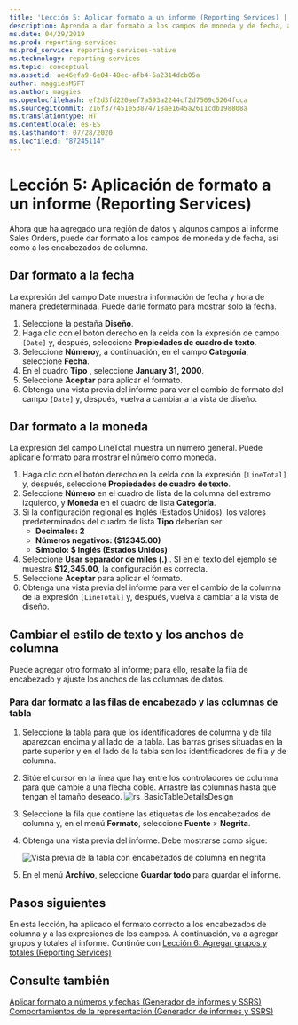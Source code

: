 ```yaml
---
title: 'Lección 5: Aplicar formato a un informe (Reporting Services) | Microsoft Docs'
description: Aprenda a dar formato a los campos de moneda y de fecha, así como a los encabezados de columna, después de haber agregado una región de datos y algunos campos al informe Sales Orders.
ms.date: 04/29/2019
ms.prod: reporting-services
ms.prod_service: reporting-services-native
ms.technology: reporting-services
ms.topic: conceptual
ms.assetid: ae46efa9-6e04-48ec-afb4-5a2314dcb05a
author: maggiesMSFT
ms.author: maggies
ms.openlocfilehash: ef2d3fd220aef7a593a2244cf2d7509c5264fcca
ms.sourcegitcommit: 216f377451e53874718ae1645a2611cdb198808a
ms.translationtype: HT
ms.contentlocale: es-ES
ms.lasthandoff: 07/28/2020
ms.locfileid: "87245114"
---
```

# <a name="lesson-5-formatting-a-report-reporting-services"></a>Lección 5: Aplicación de formato a un informe (Reporting Services)

Ahora que ha agregado una región de datos y algunos campos al informe Sales Orders, puede dar formato a los campos de moneda y de fecha, así como a los encabezados de columna.

## <a name="format-the-date"></a><a name="bkmk_format_date"></a>Dar formato a la fecha

La expresión del campo Date muestra información de fecha y hora de manera predeterminada. Puede darle formato para mostrar solo la fecha.

1. Seleccione la pestaña **Diseño**.
2. Haga clic con el botón derecho en la celda con la expresión de campo `[Date]` y, después, seleccione **Propiedades de cuadro de texto**.
3. Seleccione **Número**y, a continuación, en el campo **Categoría**, seleccione **Fecha**.
4. En el cuadro **Tipo** , seleccione **January 31, 2000**.
5. Seleccione **Aceptar** para aplicar el formato.
6. Obtenga una vista previa del informe para ver el cambio de formato del campo `[Date]` y, después, vuelva a cambiar a la vista de diseño.

## <a name="format-the-currency"></a><a name="bkmk_format_currency"></a>Dar formato a la moneda

La expresión del campo LineTotal muestra un número general. Puede aplicarle formato para mostrar el número como moneda.

1. Haga clic con el botón derecho en la celda con la expresión `[LineTotal]` y, después, seleccione **Propiedades de cuadro de texto**.
2. Seleccione **Número** en el cuadro de lista de la columna del extremo izquierdo, y **Moneda** en el cuadro de lista **Categoría**.
3. Si la configuración regional es Inglés (Estados Unidos), los valores predeterminados del cuadro de lista **Tipo** deberían ser:
    - **Decimales: 2**
    - **Números negativos: ($12345.00)**
    - **Símbolo: $ Inglés (Estados Unidos)**
4. Seleccione **Usar separador de miles (.)** . SI en el texto del ejemplo se muestra **$12,345.00**, la configuración es correcta.
5. Seleccione **Aceptar** para aplicar el formato.
6. Obtenga una vista previa del informe para ver el cambio de la columna de la expresión `[LineTotal]` y, después, vuelva a cambiar a la vista de diseño.  

## <a name="change-text-style-and-column-widths"></a><a name="bkmk_change_textstyle"></a>Cambiar el estilo de texto y los anchos de columna

Puede agregar otro formato al informe; para ello, resalte la fila de encabezado y ajuste los anchos de las columnas de datos.

### <a name="to-format-header-rows-and-table-columns"></a>Para dar formato a las filas de encabezado y las columnas de tabla

1. Seleccione la tabla para que los identificadores de columna y de fila aparezcan encima y al lado de la tabla. Las barras grises situadas en la parte superior y en el lado de la tabla son los identificadores de fila y de columna.

2. Sitúe el cursor en la línea que hay entre los controladores de columna para que cambie a una flecha doble. Arrastre las columnas hasta que tengan el tamaño deseado.
    ![rs_BasicTableDetailsDesign](media/rs-basictabledetailsdesign.png)

3. Seleccione la fila que contiene las etiquetas de los encabezados de columna y, en el menú **Formato**, seleccione **Fuente** > **Negrita**.

4. Obtenga una vista previa del informe. Debe mostrarse como sigue:

    ![Vista previa de la tabla con encabezados de columna en negrita](media/rs-basictabledetailsformattedpreview.png "Vista previa de la tabla con encabezados de columna en negrita")  

5. En el menú **Archivo**, seleccione **Guardar todo** para guardar el informe.

## <a name="next-steps"></a>Pasos siguientes

En esta lección, ha aplicado el formato correcto a los encabezados de columna y a las expresiones de los campos. A continuación, va a agregar grupos y totales al informe. Continúe con [Lección 6: Agregar grupos y totales &#40;Reporting Services&#41;](lesson-6-adding-grouping-and-totals-reporting-services.md)

## <a name="see-also"></a>Consulte también

[Aplicar formato a números y fechas &#40;Generador de informes y SSRS&#41;](report-design/formatting-numbers-and-dates-report-builder-and-ssrs.md)
[Comportamientos de la representación &#40;Generador de informes y SSRS&#41;](report-design/rendering-behaviors-report-builder-and-ssrs.md)
